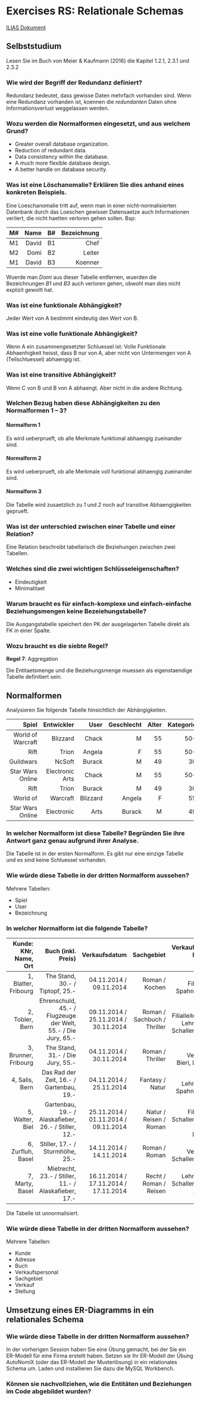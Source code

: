 # Exercises RS: Relationale Schemas

[ILIAS Dokument](https://elearning.hslu.ch/ilias/goto.php?target=file_3618336_download)

## Selbststudium
Lesen Sie im Buch von Meier & Kaufmann (2016) die Kapitel 1.2.1, 2.3.1 und 2.3.2

### Wie wird der Begriff der Redundanz definiert?

Redundanz bedeutet, dass gewisse Daten mehrfach vorhanden sind. Wenn eine Redundanz vorhanden ist, koennen die *redundanten*  Daten ohne Informationsverlust weggelassen werden.

### Wozu werden die Normalformen eingesetzt, und aus welchem Grund?

* Greater overall database organization.
* Reduction of redundant data.
* Data consistency within the database.
* A much more flexible database design.
* A better handle on database security.

### Was ist eine Löschanomalie? Erklären Sie dies anhand eines konkreten Beispiels.

Eine Loeschanomalie tritt auf, wenn man in einer nicht-normalisierten Datenbank durch das Loeschen gewisser Datensaetze auch Informationen verliert, die nicht haetten verloren gehen sollen. Bsp:

| M# | Name | B# | Bezeichnung
|-:|-:|-:|-:|
| M1 | David | B1 | Chef |
| M2 | Domi | B2 | Leiter |
| M1 | David | B3 | Koenner |

Wuerde man *Domi* aus dieser Tabelle entfernen, wuerden die Bezeichnungen *B1* und *B3* auch verloren gehen, obwohl man dies nicht explizit gewollt hat.
 
### Was ist eine funktionale Abhängigkeit?

Jeder Wert von A bestimmt eindeutig den Wert von B. 

### Was ist eine volle funktionale Abhängigkeit?

Wenn A ein zusammengesetzter Schluessel ist: Volle Funktionale Abhaenhigkeit heisst, dass B nur von A, aber nicht von Untermengen von A (Teilschluessel) abhaengig ist.

### Was ist eine transitive Abhängigkeit?

Wenn C von B und B von A abhaengt. Aber nicht in die andere Richtung.

### Welchen Bezug haben diese Abhängigkeiten zu den Normalformen 1 – 3?

#### Normalform 1

Es wird ueberprueft, ob alle Merkmale funktional abhaengig zueinander sind.

#### Normalform 2

Es wird ueberprueft, ob alle Merkmale voll funktional abhaengig zueinander sind.

#### Normalform 3

Die Tabelle wird zusaetzlich zu *1* und *2* noch auf transitive Abhaengigkeiten geprueft.

### Was ist der unterschied zwischen einer Tabelle und einer Relation?

Eine Relation beschreibt tabellarisch die Beziehungen zwischen zwei Tabellen.

### Welches sind die zwei wichtigen Schlüsseleigenschaften?

* Eindeutigkeit
* Minimalitaet

### Warum braucht es für einfach-komplexe und einfach-einfache Beziehungsmengen keine Bezeiehungstabelle?

Die Ausgangstabelle speichert den PK der ausgelagerten Tabelle direkt als FK in einer Spalte.

### Wozu braucht es die siebte Regel? 

**Regel 7**: Aggregation

Die Entitaetsmenge und die Beziehungsmenge muessen als eigenstaendige Tabelle definitiert sein.

## Normalformen
Analysieren Sie folgende Tabelle hinsichtlich der Abhängigkeiten.

|Spiel|Entwickler|User|Geschlecht|Alter|Kategorie|Erstregistrierung|Bezeichnung|
|----:|---------:|---:|---------:|----:|--------:|----------------:|----------:|
|World of Warcraft|Blizzard|Chack|M|55|50+|19.03.00|Rollenspiel|
|Rift|Trion|Angela|F|55|50+|22.05.01|Rollenspiel|
|Guildwars|NcSoft|Burack|M|49|30|-|49|17.04.01|Rollenspiel|
|Star Wars Online|Electronic Arts|Chack|M|55|50+|08.08.05|SciFi|
|Rift|Trion|Burack|M|49|30|-|49|17.05.02|Rollenspiel|
|World of|Warcraft|Blizzard|Angela|F|55|50+|28.08.08|Rollenspiel|
|Star Wars Online|Electronic|Arts|Burack|M|49|30|-|49|17.11.11|SciFi|

### In welcher Normalform ist diese Tabelle? Begründen Sie ihre Antwort ganz genau aufgrund ihrer Analyse.

Die Tabelle ist in der ersten Normalform.
Es gibt nur eine einzige Tabelle und es sind keine Schluessel vorhanden.

### Wie würde diese Tabelle in der dritten Normalform aussehen? 

Mehrere Tabellen:
* Spiel
* User
* Bezeichnung

### In welcher Normalform ist die folgende Tabelle?

|Kunde: KNr, Name, Ort|Buch (inkl. Preis)|Verkaufsdatum|Sachgebiet|Verkaufspersonal: PNr, Name, Stellung|
|--------------------:|-----------------:|------------:|---------:|------------------------------------:|
|1, Blatter, Fribourg|The Stand, 30.- / Tiptopf, 25.-|04.11.2014 / 09.11.2014|Roman / Kochen|1, Spahni, Filialleiter / 1. Spahni, Filialleiter|
|2, Tobler, Bern|Ehrenschuld, 45.- / Flugzeuge der Welt, 55.- / Die Jury, 65.-|09.11.2014 / 25.11.2014 / 30.11.2014|Roman / Sachbuch / Thriller|1, Spahni, Filialleiter / 3, Bieri, Lehrtochter / 2, Schaller, Verkäufer|
|3, Brunner, Fribourg|The Stand, 31.- / Die Jury, 55.-|04.11.2014 / 30.11.2014|Roman / Thriller|2, Schaller, Verkäufer / 3, Bieri, Lehrtochter|
|4, Salis, Bern|Das Rad der Zeit, 16.- / Gartenbau, 19.-|04.11.2014 / 25.11.2014|Fantasy / Natur|3, Bieri, Lehrtochter / 1, Spahni, Filialleiter|
|5, Walter, Biel|Gartenbau, 19.- / Alaskafieber, 26.- / Stiller, 12.-|25.11.2014 / 01.11.2014 / 09.11.2014|Natur / Reisen / Roman|1, Spahni, Filialleiter / 2, Schaller, Verkäufer / 3, Bieri, Lehrtochter|
|6, Zurfluh, Basel|Stiller, 17.- / Sturmhöhe, 25.-|14.11.2014 / 14.11.2014|Roman / Roman|2, Schaller, Verkäufer / 2, Schaller, Verkäufer|
|7, Marty, Basel|Mietrecht, 23.- / Stiller, 11.- / Alaskafieber, 17.-|16.11.2014 / 17.11.2014 / 17.11.2014|Recht / Roman / Reisen|3, Bieri, Lehrtochter / 2, Schaller, Verkäufer / 1, Spahni, Filialleiter|

Die Tabelle ist unnormalisiert.

### Wie würde diese Tabelle in der dritten Normalform aussehen?

Mehrere Tabellen:
* Kunde
* Adresse
* Buch
* Verkaufspersonal
* Sachgebiet
* Verkauf
* Stellung

## Umsetzung eines ER-Diagramms in ein relationales Schema

### Wie würde diese Tabelle in der dritten Normalform aussehen?
In der vorherigen Session haben Sie eine Übung gemacht, bei der Sie ein ER-Modell für eine Firma erstellt haben. Setzen sie Ihr ER-Modell der Übung AutoNomiX (oder das ER-Modell der Musterlösung) in ein relationales Schema um. Laden und installieren Sie dazu die MySQL Workbench.

### Können sie nachvollziehen, wie die Entitäten und Beziehungen im Code abgebildet wurden?
